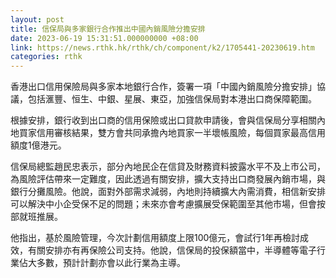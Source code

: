 ```yaml
---
layout: post
title: 信保局與多家銀行合作推出中國內銷風險分擔安排
date: 2023-06-19 15:31:51.000000000 +08:00
link: https://news.rthk.hk/rthk/ch/component/k2/1705441-20230619.htm
categories: rthk
---
```


香港出口信用保險局與多家本地銀行合作，簽署一項「中國內銷風險分擔安排」協議，包括滙豐、恒生、中銀、星展、東亞，加強信保局對本港出口商保障範圍。

根據安排，銀行收到出口商的信用保險或出口貸款申請後，會與信保局分享相關內地買家信用審核結果，雙方會共同承擔內地買家一半壞帳風險，每個買家最高信用額度1億港元。

信保局總監趙民忠表示，部分內地民企在信貸及財務資料披露水平不及上市公司，為風險評估帶來一定難度，因此透過有關安排，擴大支持出口商發展內銷市場，與銀行分攤風險。他說，面對外部需求減弱，內地則持續擴大內需消費，相信新安排可以解決中小企受保不足的問題；未來亦會考慮擴展受保範圍至其他市場，但會按部就班推展。

他指出，基於風險管理，今次計劃信用額度上限100億元，會試行1年再檢討成效，有關安排亦有再保險公司支持。他說，信保局的投保額當中，半導體等電子行業佔大多數，預計計劃亦會以此行業為主導。
